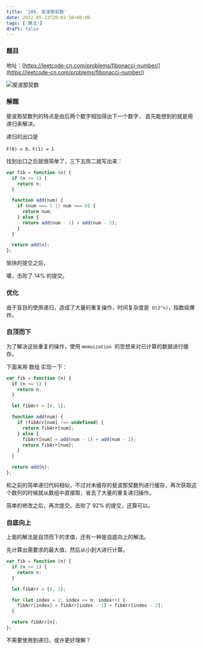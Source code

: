 ```yaml
---
title: '209. 斐波那契数'
date: 2022-05-23T20:03:58+08:00
tags: ['算法']
draft: false
---
```


### 题目

地址：[https://leetcode-cn.com/problems/fibonacci-number/](https://leetcode-cn.com/problems/fibonacci-number/)

![斐波那契数](https://findmio.oss-cn-hangzhou.aliyuncs.com/blog/8187a62e05b9d2f1d4592c685088311c.png)

### 解题

斐波那契数列的特点是由后两个数字相加得出下一个数字， 首先能想到的就是用递归来解决。

递归的出口是

`F(0) = 0，F(1) = 1`

找到出口之后就很简单了，三下五除二就写出来：

```javascript
var fib = function (n) {
  if (n <= 1) {
    return n;
  }

  function add(num) {
    if (num === 1 || num === 0) {
      return num;
    } else {
      return add(num - 1) + add(num - 2);
    }
  }

  return add(n);
};
```

愉快的提交之后，

嚯，击败了 14% 的提交。

### 优化

由于盲目的使用递归，造成了大量的重复操作，时间复杂度是  `O(2^n)`，指数级爆炸。

### 自顶而下

为了解决这些重复的操作，使用 `memoization`  的思想来对已计算的数据进行缓存。

下面来用 数组 实现一下：

```javascript
var fib = function (n) {
  if (n <= 1) {
    return n;
  }

  let fibArr = [0, 1];

  function add(num) {
    if (fibArr[num] !== undefined) {
      return fibArr[num];
    } else {
      fibArr[num] = add(num - 1) + add(num - 2);
      return fibArr[num];
    }
  }

  return add(n);
};
```

和之前的简单递归代码相似，不过对未缓存的斐波那契数列进行缓存，再次获取这个数列的时候就从数组中直接取，省去了大量的重复递归操作。

简单的修改之后，再次提交，击败了 92% 的提交，还算可以。

### 自底向上

上面的解法是自顶而下的求值，还有一种是自底向上的解法。

先计算出需要求的最大值，然后从小到大进行计算。

```javascript
var fib = function (n) {
  if (n <= 1) {
    return n;
  }

  let fibArr = [0, 1];

  for (let index = 2; index <= n; index++) {
    fibArr[index] = fibArr[index - 1] + fibArr[index - 2];
  }

  return fibArr[n];
};
```

不需要使用到递归，或许更好理解？
